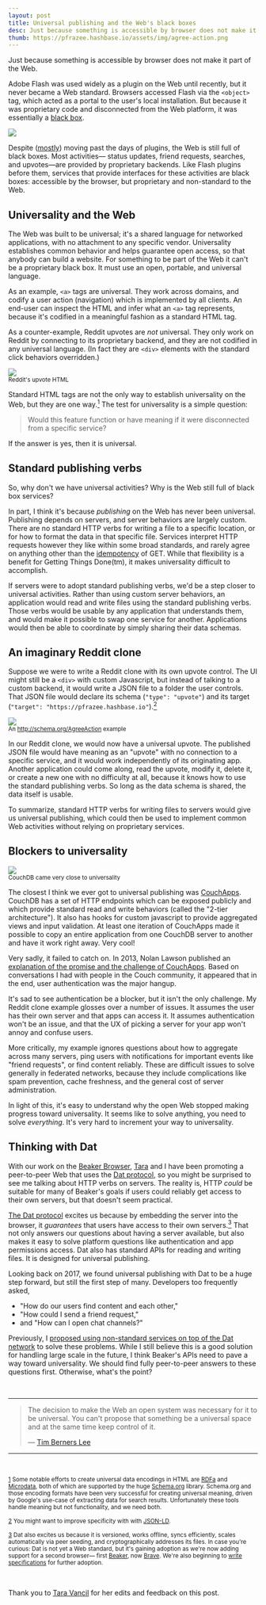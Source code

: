 ```yaml
---
layout: post
title: Universal publishing and the Web's black boxes
desc: Just because something is accessible by browser does not make it part of the Web.
thumb: https://pfrazee.hashbase.io/assets/img/agree-action.png
---
```


Just because something is accessible by browser does not make it part of the Web.

Adobe Flash was used widely as a plugin on the Web until recently, but it never became a Web standard. Browsers accessed Flash via the `<object>` tag, which acted as a portal to the user's local installation. But because it was proprietary code and disconnected from the Web platform, it was essentially a [black box](https://en.wikipedia.org/wiki/Black_box).

<img class="centered bordered" src="/assets/img/flash-plugin.png">

Despite ([mostly](https://www.w3.org/TR/encrypted-media/)) moving past the days of plugins, the Web is still full of black boxes. Most activities— status updates, friend requests, searches, and upvotes—are provided by proprietary backends. Like Flash plugins before them, services that provide interfaces for these activities are black boxes: accessible by the browser, but proprietary and non-standard to the Web.

## Universality and the Web

The Web was built to be universal; it's a shared language for networked applications, with no attachment to any specific vendor. Universality establishes common behavior and helps guarantee open access, so that anybody can build a website. For something to be part of the Web it can't be a proprietary black box. It must use an open, portable, and universal language.

As an example, `<a>` tags are universal. They work across domains, and codify a user action (navigation) which is implemented by all clients. An end-user can inspect the HTML and infer what an `<a>` tag represents, because it's codified in a meaningful fashion as a standard HTML tag.

As a counter-example, Reddit upvotes are *not* universal. They only work on Reddit by connecting to its proprietary backend, and they are not codified in any universal language. (In fact they are `<div>` elements with the standard click behaviors overridden.)

<p class="center"><img class="bordered" src="/assets/img/reddit-upvote-html.png"><br><small>Reddit's upvote HTML</small></p>

Standard HTML tags are not the only way to establish universality on the Web, but they are one way.<a href="#1" id="_1"><sup>1</sup></a> The test for universality is a simple question:

> Would this feature function or have meaning if it were disconnected from a specific service?
  
If the answer is yes, then it is universal.

## Standard publishing verbs

So, why don't we have universal activities? Why is the Web still full of black box services?

In part, I think it's because *publishing* on the Web has never been universal. Publishing depends on servers, and server behaviors are largely custom. There are no standard HTTP verbs for writing a file to a specific location, or for how to format the data in that specific file. Services interpret HTTP requests however they like within some broad standards, and rarely agree on anything other than the [idempotency](https://en.wikipedia.org/wiki/Idempotence) of GET. While that flexibility is a benefit for Getting Things Done(tm), it makes universality difficult to accomplish.

If servers were to adopt standard publishing verbs, we'd be a step closer to universal activities. Rather than using custom server behaviors, an application would read and write files using the standard publishing verbs. Those verbs would be usable by any application that understands them, and would make it possible to swap one service for another. Applications would then be able to coordinate by simply sharing their data schemas.

## An imaginary Reddit clone

Suppose we were to write a Reddit clone with its own upvote control. The UI might still be a `<div>` with custom Javascript, but instead of talking to a custom backend, it would write a JSON file to a folder the user controls. That JSON file would declare its schema (`"type": "upvote"`) and its target (`"target": "https://pfrazee.hashbase.io"`).<a href="#2" id="_2"><sup>2</sup></a>

<p class="center"><img class="bordered" src="/assets/img/agree-action.png"><br><small>An <a href="http://schema.org/AgreeAction" title="http://schema.org/AgreeAction">http://schema.org/AgreeAction</a> example</small></p>

In our Reddit clone, we would now have a universal upvote. The published JSON file would have meaning as an "upvote" with no connection to a specific service, and it would work independently of its originating app. Another application could come along, read the upvote, modify it, delete it, or create a new one with no difficulty at all, because it knows how to use the standard publishing verbs. So long as the data schema is shared, the data itself is usable.

To summarize, standard HTTP verbs for writing files to servers would give us universal publishing, which could then be used to implement common Web activities without relying on proprietary services.

## Blockers to universality

<p class="center"><img src="/assets/img/couch.png"><br><small>CouchDB came very close to universality</small></p>

The closest I think we ever got to universal publishing was [CouchApps](http://docs.couchdb.org/en/2.0.0/couchapp/). CouchDB has a set of HTTP endpoints which can be exposed publicly and which provide standard read and write behaviors (called the "2-tier architecture"). It also has hooks for custom javascript to provide aggregated views and input validation. At least one iteration of CouchApps made it possible to copy an entire application from one CouchDB server to another and have it work right away. Very cool!

Very sadly, it failed to catch on. In 2013, Nolan Lawson published an [explanation of the promise and the challenge of CouchApps](https://nolanlawson.com/2013/11/15/couchdb-doesnt-want-to-be-your-database-it-wants-to-be-your-web-site/). Based on conversations I had with people in the Couch community, it appeared that in the end, user authentication was the major hangup.

It's sad to see authentication be a blocker, but it isn't the only challenge. My Reddit clone example glosses over a number of issues. It assumes the user has their own server and that apps can access it. It assumes authentication won't be an issue, and that the UX of picking a server for your app won't annoy and confuse users.

More critically, my example ignores questions about how to aggregate across many servers, ping users with notifications for important events like "friend requests", or find content reliably. These are difficult issues to solve generally in federated networks, because they include complications like spam prevention, cache freshness, and the general cost of server administration.

In light of this, it's easy to understand why the open Web stopped making progress toward universality. It seems like to solve anything, you need to solve *everything*. It's very hard to increment your way to universality.

## Thinking with Dat

With our work on the [Beaker Browser](https://beakerbrowser.com), [Tara](https://twitter.com/taravancil) and I have been promoting a peer-to-peer Web that uses the [Dat protocol](https://datproject.org), so you might be surprised to see me talking about HTTP verbs on servers. The reality is, HTTP *could* be suitable for many of Beaker's goals if users could reliably get access to their own servers, but that doesn't seem practical.

[The Dat protocol](https://datproject.org) excites us because by embedding the server into the browser, it *guarantees* that users have access to their own servers.<a href="#3" id="_3"><sup>3</sup></a> That not only answers our questions about having a server available, but also makes it easy to solve platform questions like authentication and app permissions access. Dat also has standard APIs for reading and writing files. It is designed for universal publishing.

Looking back on 2017, we found universal publishing with Dat to be a huge step forward, but still the first step of many. Developers too frequently asked,

 - "How do our users find content and each other,"
 - "How could I send a friend request,"
 - and "How can I open chat channels?"

Previously, I [proposed using non-standard services on top of the Dat network](https://pfrazee.hashbase.io/blog/achieving-scale) to solve these problems. While I still believe this is a good solution for handling large scale in the future, I think Beaker's APIs need to pave a way toward universality. We should find fully peer-to-peer answers to these questions first. Otherwise, what's the point?

<br>
<hr>

<blockquote>
  <p>The decision to make the Web an open system was necessary for it to be universal. You can't propose that something be a universal space and at the same time keep control of it.</p>
  <p>&mdash; <a href="https://www.w3.org/People/Berners-Lee/FAQ.html">Tim Berners Lee</a></p>
</blockquote>

<hr>
<br>

<p><small id="1"><a href="#_1">1</a> Some notable efforts to create universal data encodings in HTML are <a href="https://rdfa.info/">RDFa</a> and <a href="https://en.wikipedia.org/wiki/Microdata_(HTML)">Microdata</a>, both of which are supported by the huge <a href="http://schema.org/">Schema.org</a> library. Schema.org and those encoding formats have been very successful for creating universal meaning, driven by Google's use-case of extracting data for search results. Unfortunately these tools handle meaning but not functionality, and we need both.</small></p>

<p><small id="2"><a href="#_2">2</a> You might want to improve specificity with with <a href="https://json-ld.org/">JSON-LD</a>.</small></p>

<p><small id="3"><a href="#_3">3</a> Dat also excites us because it is versioned, works offline, syncs efficiently, scales automatically via peer seeding, and cryptographically addresses its files. In case you're curious: Dat is not yet a Web standard, but it's gaining adoption as we're now adding support for a second browser— first <a href="https://beakerbrowser.com">Beaker</a>, now <a href="https://brave.com">Brave</a>. We're also beginning to <a href="https://github.com/datprotocol/web-specs">write specifications</a> for further adoption.</small></p>

<br>

Thank you to [Tara Vancil](https://twitter.com/taravancil) for her edits and feedback on this post.